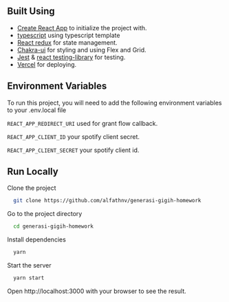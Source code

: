 ## Built Using

- [Create React App](https://create-react-app.dev/) to initialize the project with.
- [typescript](https://typescriptlang.org) using typescript template
- [React redux](https://react-redux.js.org/) for state management.
- [Chakra-ui](https://chakra-ui.com/docs/getting-started) for styling and using Flex and Grid.
- [Jest](https://jestjs.io/) & [react testing-library](https://testing-library.com/) for testing.
- [Vercel](https://vercel.com/) for deploying.

## Environment Variables

To run this project, you will need to add the following environment variables to your .env.local file

`REACT_APP_REDIRECT_URI` used for grant flow callback.

`REACT_APP_CLIENT_ID` your spotify client secret.

`REACT_APP_CLIENT_SECRET` your spotify client id.

## Run Locally

Clone the project

```bash
  git clone https://github.com/alfathnv/generasi-gigih-homework
```

Go to the project directory

```bash
  cd generasi-gigih-homework
```

Install dependencies

```bash
  yarn
```

Start the server

```bash
  yarn start
```

Open http://localhost:3000 with your browser to see the result.
